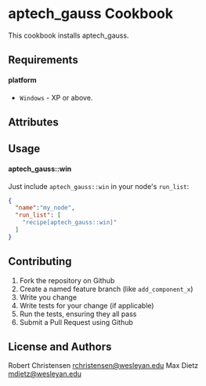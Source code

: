 aptech_gauss Cookbook
=====================
This cookbook installs aptech_gauss.

Requirements
------------
#### platform
- `Windows` - XP or above.

Attributes
----------

Usage
-----
#### aptech_gauss::win

Just include `aptech_gauss::win` in your node's `run_list`:

```json
{
  "name":"my_node",
  "run_list": [
    "recipe[aptech_gauss::win]"
  ]
}
```

Contributing
------------

1. Fork the repository on Github
2. Create a named feature branch (like `add_component_x`)
3. Write you change
4. Write tests for your change (if applicable)
5. Run the tests, ensuring they all pass
6. Submit a Pull Request using Github

License and Authors
-------------------
Robert Christensen <rchristensen@wesleyan.edu>
Max Dietz <mdietz@wesleyan.edu>